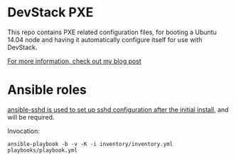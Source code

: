 # DevStack PXE 

This repo contains PXE related configuration files, for booting a Ubuntu 14.04 node
and having it automatically configure itself for use with DevStack.

[For more information, check out my blog post](http://coreitpro.com/2015/11/11/devstack-home-lab-pt1.html)


# Ansible roles

[ansible-sshd is used to set up sshd configuration after the initial
install](https://github.com/nickjj/ansible-sshd), and will be
required.

Invocation: 

```
ansible-playbook -b -v -K -i inventory/inventory.yml playbooks/playbook.yml
```
